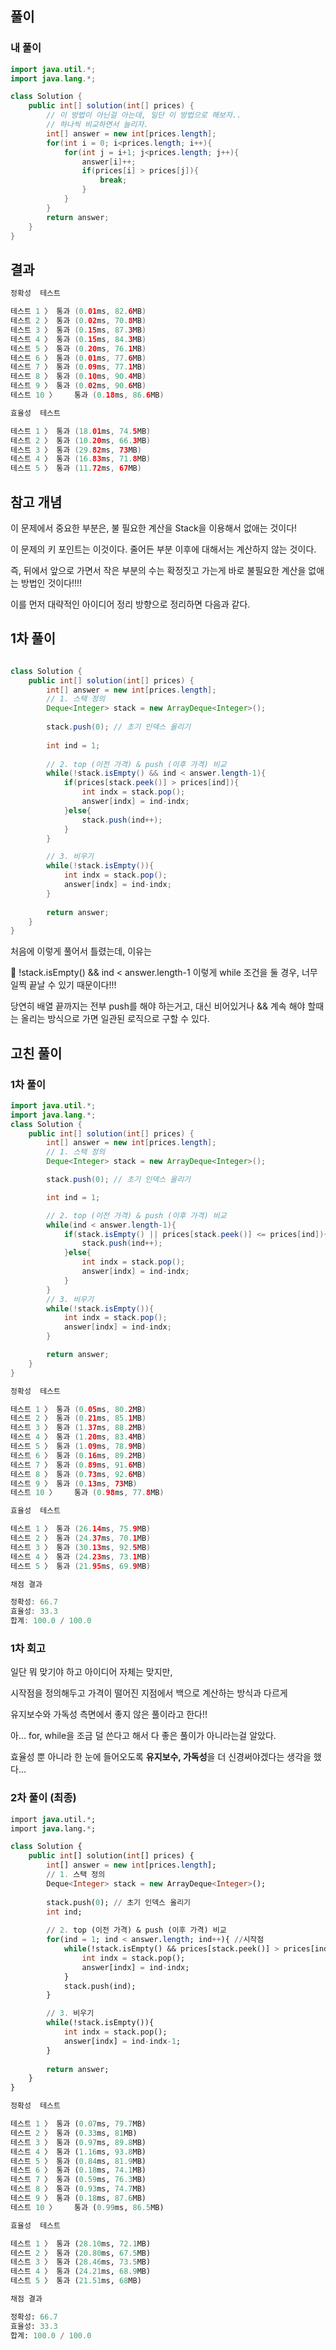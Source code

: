 ## 풀이

### 내 풀이

```java
import java.util.*;
import java.lang.*;

class Solution {
    public int[] solution(int[] prices) {
        // 이 방법이 아닌걸 아는데, 일단 이 방법으로 해보자..
        // 하나씩 비교하면서 늘리자.
        int[] answer = new int[prices.length];
        for(int i = 0; i<prices.length; i++){
            for(int j = i+1; j<prices.length; j++){
                answer[i]++;
                if(prices[i] > prices[j]){
                    break;
                }
            }
        }
        return answer;
    }
}
```

## 결과

```java
정확성  테스트

테스트 1 〉	통과 (0.01ms, 82.6MB)
테스트 2 〉	통과 (0.02ms, 70.8MB)
테스트 3 〉	통과 (0.15ms, 87.3MB)
테스트 4 〉	통과 (0.15ms, 84.3MB)
테스트 5 〉	통과 (0.20ms, 76.1MB)
테스트 6 〉	통과 (0.01ms, 77.6MB)
테스트 7 〉	통과 (0.09ms, 77.1MB)
테스트 8 〉	통과 (0.10ms, 90.4MB)
테스트 9 〉	통과 (0.02ms, 90.6MB)
테스트 10 〉	통과 (0.18ms, 86.6MB)

효율성  테스트

테스트 1 〉	통과 (18.01ms, 74.5MB)
테스트 2 〉	통과 (10.20ms, 66.3MB)
테스트 3 〉	통과 (29.82ms, 73MB)
테스트 4 〉	통과 (16.83ms, 71.8MB)
테스트 5 〉	통과 (11.72ms, 67MB)
```

## 참고 개념

이 문제에서 중요한 부분은, 불 필요한 계산을 Stack을 이용해서 없애는 것이다!

이 문제의 키 포인트는 이것이다. 줄어든 부분 이후에 대해서는 계산하지 않는 것이다.

즉, 뒤에서 앞으로 가면서 작은 부분의 수는 확정짓고 가는게 바로 불필요한 계산을 없애는 방법인 것이다!!!!

이를 먼저 대략적인 아이디어 정리 방향으로 정리하면 다음과 같다.

## 1차 풀이

```java

class Solution {
    public int[] solution(int[] prices) {
        int[] answer = new int[prices.length];
        // 1. 스택 정의
        Deque<Integer> stack = new ArrayDeque<Integer>();
        
        stack.push(0); // 초기 인덱스 올리기
        
        int ind = 1;
        
        // 2. top (이전 가격) & push (이후 가격) 비교
        while(!stack.isEmpty() && ind < answer.length-1){
            if(prices[stack.peek()] > prices[ind]){
                int indx = stack.pop();
                answer[indx] = ind-indx;
            }else{
                stack.push(ind++);
            }
        }

        // 3. 비우기
        while(!stack.isEmpty()){
            int indx = stack.pop();
            answer[indx] = ind-indx;
        }
        
        return answer;
    }
}
```

처음에 이렇게 풀어서 틀렸는데, 이유는

🌟 !stack.isEmpty() && ind < answer.length-1 이렇게 while 조건을 둘 경우, 너무 일찍 끝날 수 있기 때문이다!!!

당연히 배열 끝까지는 전부 push를 해야 하는거고, 대신 비어있거나 && 계속 해야 할때는 올리는 방식으로 가면 일관된 로직으로 구할 수 있다.

## 고친 풀이

### 1차 풀이

```java
import java.util.*;
import java.lang.*;
class Solution {
    public int[] solution(int[] prices) {
        int[] answer = new int[prices.length];
        // 1. 스택 정의
        Deque<Integer> stack = new ArrayDeque<Integer>();

        stack.push(0); // 초기 인덱스 올리기

        int ind = 1;

        // 2. top (이전 가격) & push (이후 가격) 비교
        while(ind < answer.length-1){
            if(stack.isEmpty() || prices[stack.peek()] <= prices[ind]){
                stack.push(ind++);
            }else{
                int indx = stack.pop();
                answer[indx] = ind-indx;
            }
        }
        // 3. 비우기
        while(!stack.isEmpty()){
            int indx = stack.pop();
            answer[indx] = ind-indx;
        }

        return answer;
    }
}
```

```java
정확성  테스트

테스트 1 〉	통과 (0.05ms, 80.2MB)
테스트 2 〉	통과 (0.21ms, 85.1MB)
테스트 3 〉	통과 (1.37ms, 88.2MB)
테스트 4 〉	통과 (1.20ms, 83.4MB)
테스트 5 〉	통과 (1.09ms, 78.9MB)
테스트 6 〉	통과 (0.16ms, 89.2MB)
테스트 7 〉	통과 (0.89ms, 91.6MB)
테스트 8 〉	통과 (0.73ms, 92.6MB)
테스트 9 〉	통과 (0.13ms, 73MB)
테스트 10 〉	통과 (0.98ms, 77.8MB)

효율성  테스트

테스트 1 〉	통과 (26.14ms, 75.9MB)
테스트 2 〉	통과 (24.37ms, 70.1MB)
테스트 3 〉	통과 (30.13ms, 92.5MB)
테스트 4 〉	통과 (24.23ms, 73.1MB)
테스트 5 〉	통과 (21.95ms, 69.9MB)

채점 결과

정확성: 66.7
효율성: 33.3
합계: 100.0 / 100.0
```

### 1차 회고

일단 뭐 맞기야 하고 아이디어 자체는 맞지만,

시작점을 정의해두고 가격이 떨어진 지점에서 백으로 계산하는 방식과 다르게

유지보수와 가독성 측면에서 좋지 않은 풀이라고 한다!!

아… for, while을 조금 덜 쓴다고 해서 다 좋은 풀이가 아니라는걸 알았다.

효율성 뿐 아니라 한 눈에 들어오도록 **유지보수, 가독성**을 더 신경써야겠다는 생각을 했다…

### 2차 풀이 (최종)

```sql
import java.util.*;
import java.lang.*;

class Solution {
    public int[] solution(int[] prices) {
        int[] answer = new int[prices.length];
        // 1. 스택 정의
        Deque<Integer> stack = new ArrayDeque<Integer>();
        
        stack.push(0); // 초기 인덱스 올리기
        int ind;
        
        // 2. top (이전 가격) & push (이후 가격) 비교
        for(ind = 1; ind < answer.length; ind++){ //시작점
            while(!stack.isEmpty() && prices[stack.peek()] > prices[ind]){
                int indx = stack.pop();
                answer[indx] = ind-indx;
            }
            stack.push(ind);
        }

        // 3. 비우기
        while(!stack.isEmpty()){
            int indx = stack.pop();
            answer[indx] = ind-indx-1;
        }
        
        return answer;
    }
}
```

```sql
정확성  테스트

테스트 1 〉	통과 (0.07ms, 79.7MB)
테스트 2 〉	통과 (0.33ms, 81MB)
테스트 3 〉	통과 (0.97ms, 89.8MB)
테스트 4 〉	통과 (1.16ms, 93.8MB)
테스트 5 〉	통과 (0.84ms, 81.9MB)
테스트 6 〉	통과 (0.18ms, 74.1MB)
테스트 7 〉	통과 (0.59ms, 76.3MB)
테스트 8 〉	통과 (0.93ms, 74.7MB)
테스트 9 〉	통과 (0.18ms, 87.6MB)
테스트 10 〉	통과 (0.99ms, 86.5MB)

효율성  테스트

테스트 1 〉	통과 (28.10ms, 72.1MB)
테스트 2 〉	통과 (20.80ms, 67.5MB)
테스트 3 〉	통과 (28.46ms, 73.5MB)
테스트 4 〉	통과 (24.21ms, 68.9MB)
테스트 5 〉	통과 (21.51ms, 68MB)

채점 결과

정확성: 66.7
효율성: 33.3
합계: 100.0 / 100.0
```
